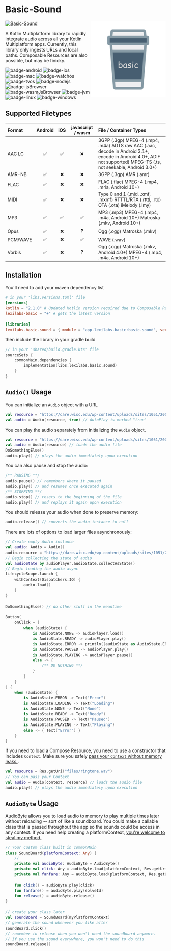 # Basic-Sound
<img src="../docs/images/basic.png" alt="basic" height="240" align="right"/> 

[![Basic-Sound](https://img.shields.io/maven-central/v/app.lexilabs.basic/basic-sound?color=blue)](https://central.sonatype.com/artifact/app.lexilabs.basic/basic-sound)

A Kotlin Multiplatform library to rapidly integrate audio across all your Kotlin Multiplatform apps.
Currently, this library only ingests URLs and local paths. Composable Resources are also possible, but may be finicky.

![badge-android](http://img.shields.io/badge/android-full_support-65c663.svg?style=flat)
![badge-ios](http://img.shields.io/badge/ios-full_support-65c663.svg?style=flat)
![badge-mac](http://img.shields.io/badge/macos-full_support-65c663.svg?style=flat)
![badge-watchos](http://img.shields.io/badge/watchos-full_support-65c663.svg?style=flat)
![badge-tvos](http://img.shields.io/badge/tvos-full_support-65c663.svg?style=flat)
![badge-nodejs](https://img.shields.io/badge/jsNode-full_support-65c663.svg?style=flat)
![badge-jsBrowser](https://img.shields.io/badge/jsBrowser-full_support-65c663.svg?style=flat)
![badge-wasmJsBrowser](https://img.shields.io/badge/wasmJsBrowser-full_support-65c663.svg?style=flat)
![badge-jvm](http://img.shields.io/badge/jvm-no_support-red.svg?style=flat)
![badge-linux](http://img.shields.io/badge/linux-no_support-red.svg?style=flat)
![badge-windows](http://img.shields.io/badge/windows-no_support-red.svg?style=flat)

## Supported Filetypes
| Format    |      Android       |        iOS         | javascript / wasm  | File / Container Types                                                                                                                                            |
|:----------|:------------------:|:------------------:|:------------------:|:------------------------------------------------------------------------------------------------------------------------------------------------------------------|
| AAC LC    | :white_check_mark: | :white_check_mark: |        :x:         | 3GPP (.3gp) MPEG-4 (.mp4, .m4a) ADTS raw AAC (.aac, decode in Android 3.1+, encode in Android 4.0+, ADIF not supported) MPEG-TS (.ts, not seekable, Android 3.0+) |
| AMR-NB    | :white_check_mark: |        :x:         |        :x:         | 3GPP (.3gp) AMR (.amr)                                                                                                                                            |
| FLAC      | :white_check_mark: |        :x:         |        :x:         | FLAC (.flac) MPEG-4 (.mp4, .m4a, Android 10+)                                                                                                                     |
| MIDI      | :white_check_mark: |        :x:         |        :x:         | Type 0 and 1 (.mid, .xmf, .mxmf) RTTTL/RTX (.rtttl, .rtx) OTA (.ota) iMelody (.imy)                                                                               |
| MP3       | :white_check_mark: | :white_check_mark: | :white_check_mark: | MP3 (.mp3) MPEG-4 (.mp4, .m4a, Android 10+) Matroska (.mkv, Android 10+)                                                                                          |
| Opus      | :white_check_mark: |        :x:         |     :question:     | Ogg (.ogg) Matroska (.mkv)                                                                                                                                        |
| PCM/WAVE  | :white_check_mark: |        :x:         | :white_check_mark: | WAVE (.wav)                                                                                                                                                       |
| Vorbis    | :white_check_mark: |        :x:         |     :question:     | Ogg (.ogg) Matroska (.mkv, Android 4.0+) MPEG-4 (.mp4, .m4a, Android 10+)                                                                                         |

## Installation
You'll need to add your maven dependency list
```toml
# in your 'libs.versions.toml' file
[versions]
kotlin = "2.1.0" # Updated Kotlin version required due to Composable Resources
lexilabs-basic = "+" # gets the latest version

[libraries]
lexilabs-basic-sound = { module = "app.lexilabs.basic:basic-sound", version.ref = "lexilabs-basic" }
```
then include the library in your gradle build
```kotlin
// in your 'shared/build.gradle.kts' file
sourceSets {
    commonMain.dependencies {
        implementation(libs.lexilabs.basic.sound)
    }
}
```

## `Audio()` Usage
You can initialize an `Audio` object with a URL
```kotlin
val resource = "https://dare.wisc.edu/wp-content/uploads/sites/1051/2008/11/MS072.mp3"
val audio = Audio(resource, true) // AutoPlay is marked "true"
```

You can play the audio separately from initializing the `Audio` object.
```kotlin
val resource = "https://dare.wisc.edu/wp-content/uploads/sites/1051/2008/11/MS072.mp3"
val audio = Audio(resource) // loads the audio file
DoSomethingElse()
audio.play() // plays the audio immediately upon execution
```

You can also pause and stop the audio:
```kotlin
/** PAUSING **/
audio.pause() // remembers where it paused
audio.play() // and resumes once executed again
/** STOPPING **/
audio.stop() // resets to the beginning of the file
audio.play() // and replays it again upon execution
```

You should release your audio when done to preserve memory:
```kotlin
audio.release() // converts the audio instance to null
```

There are lots of options to load larger files asynchronously:

```kotlin
// Create empty Audio instance
val audio: Audio = Audio()
audio.resource = "https://dare.wisc.edu/wp-content/uploads/sites/1051/2008/11/MS072.mp3"
// Begin collecting the state of audio
val audioState by audioPlayer.audioState.collectAsState()
// Begin loading the audio async
lifecycleScope.launch {
    withContext(Dispatchers.IO) {
        audio.load()
    }
}

DoSomethingElse() // do other stuff in the meantime

Button(
    onClick = {
        when (audioState) {
            is AudioState.NONE -> audioPlayer.load()
            is AudioState.READY -> audioPlayer.play()
            is AudioState.ERROR -> println((audioState as AudioState.ERROR).message)
            is AudioState.PAUSED -> audioPlayer.play()
            is AudioState.PLAYING -> audioPlayer.pause()
            else -> {
                /** DO NOTHING **/
            }
        }
    }
) {
    when (audioState) {
        is AudioState.ERROR -> Text("Error")
        is AudioState.LOADING -> Text("Loading")
        is AudioState.NONE -> Text("None")
        is AudioState.READY -> Text("Ready")
        is AudioState.PAUSED -> Text("Paused")
        is AudioState.PLAYING -> Text("Playing")
        else -> { Text("Error") }
    }
}
```
If you need to load a Compose Resource, you need to use a constructor that includes `Context`.
Make sure you safely [pass your `Context` without memory leaks.](https://medium.com/hakz/contain-your-apps-memory-please-0c62819f8d7f).
```kotlin
val resource = Res.getUri("files/ringtone.wav")
// You can pass your Context
val audio = Audio(context, resource) // loads the audio file
audio.play() // plays the audio immediately upon execution
```

## `AudioByte` Usage
AudioByte allows you to load audio to memory to play multiple times later without reloading -- sort of like a soundboard.
You could make a callable class that is passed throughout the app so the sounds could be access in any context.
If you need help creating a platformContext, [you're welcome to steal my method.]("https://medium.com/@robert.jamison/passing-android-context-in-kmp-jetpack-compose-8de5b5de7bdd")
```kotlin
// Your custom class built in commonMain
class SoundBoard(platformContext: Any) {
    // 
    private val audioByte: AudioByte = AudioByte()
    private val click: Any = audioByte.load(platformContext, Res.getUri("files/click.mp3"))
    private val fanfare: Any = audioByte.load(platformContext, Res.getUri("files/fanfare.mp3"))

    fun click() = audioByte.play(click)
    fun fanfare() = audioByte.play(solveId)
    fun release() = audioByte.release()
}

// create your class later
val soundBoard = SoundBoard(myPlatformContext)
// generate the sound whenever you like after
soundBoard.click()
// remember to release when you won't need the soundboard anymore.  
// If you use the sound everywhere, you won't need to do this
soundBoard.release()
```